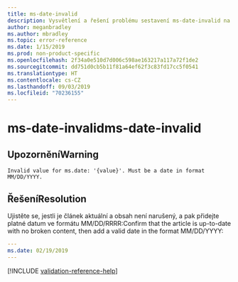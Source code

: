 ```yaml
---
title: ms-date-invalid
description: Vysvětlení a řešení problému sestavení ms-date-invalid na webu Docs
author: meganbradley
ms.author: mbradley
ms.topic: error-reference
ms.date: 1/15/2019
ms.prod: non-product-specific
ms.openlocfilehash: 2f34a0e510d7d006c598ae163217a117a72f1de2
ms.sourcegitcommit: dd751d0cb5b11f81a64ef62f3c83fd17cc5f0541
ms.translationtype: HT
ms.contentlocale: cs-CZ
ms.lasthandoff: 09/03/2019
ms.locfileid: "70236155"
---
```

# <a name="ms-date-invalid"></a><span data-ttu-id="464ab-103">ms-date-invalid</span><span class="sxs-lookup"><span data-stu-id="464ab-103">ms-date-invalid</span></span>

## <a name="warning"></a><span data-ttu-id="464ab-104">Upozornění</span><span class="sxs-lookup"><span data-stu-id="464ab-104">Warning</span></span>

`Invalid value for ms.date: '{value}'. Must be a date in format MM/DD/YYYY.`

## <a name="resolution"></a><span data-ttu-id="464ab-105">Řešení</span><span class="sxs-lookup"><span data-stu-id="464ab-105">Resolution</span></span>

<span data-ttu-id="464ab-106">Ujistěte se, jestli je článek aktuální a obsah není narušený, a pak přidejte platné datum ve formátu MM/DD/RRRR:</span><span class="sxs-lookup"><span data-stu-id="464ab-106">Confirm that the article is up-to-date with no broken content, then add a valid date in the format MM/DD/YYYY:</span></span>

```yml
---
ms.date: 02/19/2019
---
```

<!--make sure to add this file to your includes folder and verify the path-->
[!INCLUDE [validation-reference-help](includes/validation-reference-help.md)]

